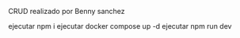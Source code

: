 CRUD realizado por Benny sanchez

ejecutar npm i
ejecutar docker compose up -d
ejecutar npm run dev
